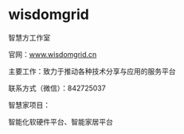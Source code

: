 # wisdomgrid
智慧方工作室



官网：www.wisdomgrid.cn

主要工作：致力于推动各种技术分享与应用的服务平台

联系方式（微信）：842725037

智慧家项目：

   智能化软硬件平台、智能家居平台
